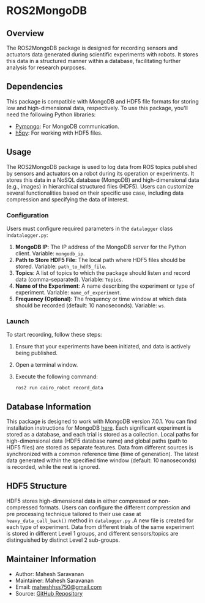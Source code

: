 # ROS2MongoDB

## Overview

The ROS2MongoDB package is designed for recording sensors and actuators data generated during scientific experiments with robots. It stores this data in a structured manner within a database, facilitating further analysis for research purposes.

## Dependencies

This package is compatible with MongoDB and HDF5 file formats for storing low and high-dimensional data, respectively. To use this package, you'll need the following Python libraries:
- [Pymongo](https://pypi.org/project/pymongo/): For MongoDB communication.
- [h5py](https://pypi.org/project/h5py/): For working with HDF5 files.

## Usage

The ROS2MongoDB package is used to log data from ROS topics published by sensors and actuators on a robot during its operation or experiments. It stores this data in a NoSQL database (MongoDB) and high-dimensional data (e.g., images) in hierarchical structured files (HDF5). Users can customize several functionalities based on their specific use case, including data compression and specifying the data of interest.

### Configuration

Users must configure required parameters in the `datalogger` class in`datalogger.py`:
1. **MongoDB IP**: The IP address of the MongoDB server for the Python client. Variable: `mongodb_ip`.
2. **Path to Store HDF5 File**: The local path where HDF5 files should be stored. Variable: `path_to_hdf5_file`.
3. **Topics**: A list of topics to which the package should listen and record data (comma-separated). Variable: `Topics`.
4. **Name of the Experiment**: A name describing the experiment or type of experiment. Variable: `name_of_experiment`.
5. **Frequency (Optional)**: The frequency or time window at which data should be recorded (default: 10 nanoseconds). Variable: `ws`.

### Launch

To start recording, follow these steps:

1. Ensure that your experiments have been initiated, and data is actively being published.
2. Open a terminal window.
3. Execute the following command:

   ```shell
   ros2 run cairo_robot record_data

## Database Information

This package is designed to work with MongoDB version 7.0.1. You can find installation instructions for MongoDB [here](https://www.mongodb.com/try/download/community). Each significant experiment is stored as a database, and each trial is stored as a collection. Local paths for high-dimensional data (HDF5 database name) and global paths (path to HDF5 files) are stored as separate features. Data from different sources is synchronized with a common reference time (time of generation). The latest data generated within the specified time window (default: 10 nanoseconds) is recorded, while the rest is ignored.

## HDF5 Structure

HDF5 stores high-dimensional data in either compressed or non-compressed formats. Users can configure the different compression and pre processing technique tailored to their use case at `heavy_data_call_back()` method in `datalogger.py` .A new file is created for each type of experiment. Data from different trials of the same experiment is stored in different Level 1 groups, and different sensors/topics are distinguished by distinct Level 2 sub-groups.

## Maintainer Information

- Author: Mahesh Saravanan
- Maintainer: Mahesh Saravanan
- Email: maheshhss750@gmail.com
- Source: [GitHub Repository](https://github.com/Mahesh-Saravanan/ROS2_MongoDB_hdf5.git)

